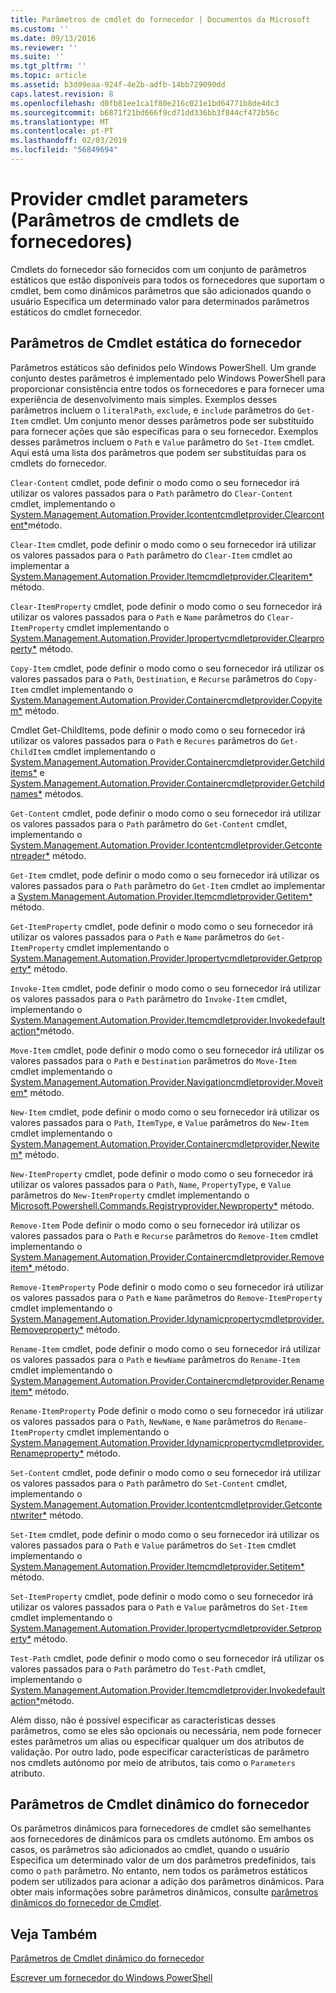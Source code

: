 ```yaml
---
title: Parâmetros de cmdlet do fornecedor | Documentos da Microsoft
ms.custom: ''
ms.date: 09/13/2016
ms.reviewer: ''
ms.suite: ''
ms.tgt_pltfrm: ''
ms.topic: article
ms.assetid: b3d09eaa-924f-4e2b-adfb-14bb729090dd
caps.latest.revision: 8
ms.openlocfilehash: d0fb81ee1ca1f80e216c021e1bd64771b8de4dc3
ms.sourcegitcommit: b6871f21bd666f9cd71dd336bb3f844cf472b56c
ms.translationtype: MT
ms.contentlocale: pt-PT
ms.lasthandoff: 02/03/2019
ms.locfileid: "56849694"
---
```

# <a name="provider-cmdlet-parameters"></a>Provider cmdlet parameters (Parâmetros de cmdlets de fornecedores)

Cmdlets do fornecedor são fornecidos com um conjunto de parâmetros estáticos que estão disponíveis para todos os fornecedores que suportam o cmdlet, bem como dinâmicos parâmetros que são adicionados quando o usuário Especifica um determinado valor para determinados parâmetros estáticos do cmdlet fornecedor.

## <a name="provider-cmdlet-static-parameters"></a>Parâmetros de Cmdlet estática do fornecedor

Parâmetros estáticos são definidos pelo Windows PowerShell. Um grande conjunto destes parâmetros é implementado pelo Windows PowerShell para proporcionar consistência entre todos os fornecedores e para fornecer uma experiência de desenvolvimento mais simples. Exemplos desses parâmetros incluem o `literalPath`, `exclude`, e `include` parâmetros do `Get-Item` cmdlet. Um conjunto menor desses parâmetros pode ser substituído para fornecer ações que são específicas para o seu fornecedor. Exemplos desses parâmetros incluem o `Path` e `Value` parâmetro do `Set-Item` cmdlet. Aqui está uma lista dos parâmetros que podem ser substituídas para os cmdlets do fornecedor.

`Clear-Content` cmdlet, pode definir o modo como o seu fornecedor irá utilizar os valores passados para o `Path` parâmetro do `Clear-Content` cmdlet, implementando o [System.Management.Automation.Provider.Icontentcmdletprovider.Clearcontent*](/dotnet/api/System.Management.Automation.Provider.IContentCmdletProvider.ClearContent)método.

`Clear-Item` cmdlet, pode definir o modo como o seu fornecedor irá utilizar os valores passados para o `Path` parâmetro do `Clear-Item` cmdlet ao implementar a [System.Management.Automation.Provider.Itemcmdletprovider.Clearitem*](/dotnet/api/System.Management.Automation.Provider.ItemCmdletProvider.ClearItem) método.

`Clear-ItemProperty` cmdlet, pode definir o modo como o seu fornecedor irá utilizar os valores passados para o `Path` e `Name` parâmetros do `Clear-ItemProperty` cmdlet implementando o [ System.Management.Automation.Provider.Ipropertycmdletprovider.Clearproperty*](/dotnet/api/System.Management.Automation.Provider.IPropertyCmdletProvider.ClearProperty) método.

`Copy-Item` cmdlet, pode definir o modo como o seu fornecedor irá utilizar os valores passados para o `Path`, `Destination`, e `Recurse` parâmetros do `Copy-Item` cmdlet implementando o [ System.Management.Automation.Provider.Containercmdletprovider.Copyitem*](/dotnet/api/System.Management.Automation.Provider.ContainerCmdletProvider.CopyItem) método.

Cmdlet Get-ChildItems, pode definir o modo como o seu fornecedor irá utilizar os valores passados para o `Path` e `Recures` parâmetros do `Get-ChildItem` cmdlet implementando o [ System.Management.Automation.Provider.Containercmdletprovider.Getchilditems*](/dotnet/api/System.Management.Automation.Provider.ContainerCmdletProvider.GetChildItems) e [System.Management.Automation.Provider.Containercmdletprovider.Getchildnames*](/dotnet/api/System.Management.Automation.Provider.ContainerCmdletProvider.GetChildNames) métodos.

`Get-Content` cmdlet, pode definir o modo como o seu fornecedor irá utilizar os valores passados para o `Path` parâmetro do `Get-Content` cmdlet, implementando o [System.Management.Automation.Provider.Icontentcmdletprovider.Getcontentreader*](/dotnet/api/System.Management.Automation.Provider.IContentCmdletProvider.GetContentReader) método.

`Get-Item` cmdlet, pode definir o modo como o seu fornecedor irá utilizar os valores passados para o `Path` parâmetro do `Get-Item` cmdlet ao implementar a [System.Management.Automation.Provider.Itemcmdletprovider.Getitem*](/dotnet/api/System.Management.Automation.Provider.ItemCmdletProvider.GetItem) método.

`Get-ItemProperty` cmdlet, pode definir o modo como o seu fornecedor irá utilizar os valores passados para o `Path` e `Name` parâmetros do `Get-ItemProperty` cmdlet implementando o [ System.Management.Automation.Provider.Ipropertycmdletprovider.Getproperty*](/dotnet/api/System.Management.Automation.Provider.IPropertyCmdletProvider.GetProperty) método.

`Invoke-Item` cmdlet, pode definir o modo como o seu fornecedor irá utilizar os valores passados para o `Path` parâmetro do `Invoke-Item` cmdlet, implementando o [System.Management.Automation.Provider.Itemcmdletprovider.Invokedefaultaction*](/dotnet/api/System.Management.Automation.Provider.ItemCmdletProvider.InvokeDefaultAction)método.

`Move-Item` cmdlet, pode definir o modo como o seu fornecedor irá utilizar os valores passados para o `Path` e `Destination` parâmetros do `Move-Item` cmdlet implementando o [ System.Management.Automation.Provider.Navigationcmdletprovider.Moveitem*](/dotnet/api/System.Management.Automation.Provider.NavigationCmdletProvider.MoveItem) método.

`New-Item` cmdlet, pode definir o modo como o seu fornecedor irá utilizar os valores passados para o `Path`, `ItemType`, e `Value` parâmetros do `New-Item` cmdlet implementando o [ System.Management.Automation.Provider.Containercmdletprovider.Newitem*](/dotnet/api/System.Management.Automation.Provider.ContainerCmdletProvider.NewItem) método.

`New-ItemProperty` cmdlet, pode definir o modo como o seu fornecedor irá utilizar os valores passados para o `Path`, `Name`, `PropertyType`, e `Value` parâmetros do `New-ItemProperty` cmdlet implementando o [ Microsoft.Powershell.Commands.Registryprovider.Newproperty*](/dotnet/api/Microsoft.PowerShell.Commands.RegistryProvider.NewProperty) método.

`Remove-Item` Pode definir o modo como o seu fornecedor irá utilizar os valores passados para o `Path` e `Recurse` parâmetros do `Remove-Item` cmdlet implementando o [System.Management.Automation.Provider.Containercmdletprovider.Removeitem* ](/dotnet/api/System.Management.Automation.Provider.ContainerCmdletProvider.RemoveItem) método.

`Remove-ItemProperty` Pode definir o modo como o seu fornecedor irá utilizar os valores passados para o `Path` e `Name` parâmetros do `Remove-ItemProperty` cmdlet implementando o [ System.Management.Automation.Provider.Idynamicpropertycmdletprovider.Removeproperty*](/dotnet/api/System.Management.Automation.Provider.IDynamicPropertyCmdletProvider.RemoveProperty) método.

`Rename-Item` cmdlet, pode definir o modo como o seu fornecedor irá utilizar os valores passados para o `Path` e `NewName` parâmetros do `Rename-Item` cmdlet implementando o [ System.Management.Automation.Provider.Containercmdletprovider.Renameitem*](/dotnet/api/System.Management.Automation.Provider.ContainerCmdletProvider.RenameItem) método.

`Rename-ItemProperty` Pode definir o modo como o seu fornecedor irá utilizar os valores passados para o `Path`, `NewName`, e `Name` parâmetros do `Rename-ItemProperty` cmdlet implementando o [ System.Management.Automation.Provider.Idynamicpropertycmdletprovider.Renameproperty*](/dotnet/api/System.Management.Automation.Provider.IDynamicPropertyCmdletProvider.RenameProperty) método.

`Set-Content` cmdlet, pode definir o modo como o seu fornecedor irá utilizar os valores passados para o `Path` parâmetro do `Set-Content` cmdlet, implementando o [System.Management.Automation.Provider.Icontentcmdletprovider.Getcontentwriter*](/dotnet/api/System.Management.Automation.Provider.IContentCmdletProvider.GetContentWriter) método.

`Set-Item` cmdlet, pode definir o modo como o seu fornecedor irá utilizar os valores passados para o `Path` e `Value` parâmetros do `Set-Item` cmdlet implementando o [System.Management.Automation.Provider.Itemcmdletprovider.Setitem* ](/dotnet/api/System.Management.Automation.Provider.ItemCmdletProvider.SetItem) método.

`Set-ItemProperty` cmdlet, pode definir o modo como o seu fornecedor irá utilizar os valores passados para o `Path` e `Value` parâmetros do `Set-Item` cmdlet implementando o [ System.Management.Automation.Provider.Ipropertycmdletprovider.Setproperty*](/dotnet/api/System.Management.Automation.Provider.IPropertyCmdletProvider.SetProperty) método.

`Test-Path` cmdlet, pode definir o modo como o seu fornecedor irá utilizar os valores passados para o `Path` parâmetro do `Test-Path` cmdlet, implementando o [System.Management.Automation.Provider.Itemcmdletprovider.Invokedefaultaction*](/dotnet/api/System.Management.Automation.Provider.ItemCmdletProvider.InvokeDefaultAction)método.

Além disso, não é possível especificar as características desses parâmetros, como se eles são opcionais ou necessária, nem pode fornecer estes parâmetros um alias ou especificar qualquer um dos atributos de validação. Por outro lado, pode especificar características de parâmetro nos cmdlets autónomo por meio de atributos, tais como o `Parameters` atributo.

## <a name="provider-cmdlet-dynamic-parameters"></a>Parâmetros de Cmdlet dinâmico do fornecedor

Os parâmetros dinâmicos para fornecedores de cmdlet são semelhantes aos fornecedores de dinâmicos para os cmdlets autónomo. Em ambos os casos, os parâmetros são adicionados ao cmdlet, quando o usuário Especifica um determinado valor de um dos parâmetros predefinidos, tais como o `path` parâmetro. No entanto, nem todos os parâmetros estáticos podem ser utilizados para acionar a adição dos parâmetros dinâmicos. Para obter mais informações sobre parâmetros dinâmicos, consulte [parâmetros dinâmicos do fornecedor de Cmdlet](./provider-cmdlet-dynamic-parameters.md).

## <a name="see-also"></a>Veja Também

[Parâmetros de Cmdlet dinâmico do fornecedor](./provider-cmdlet-dynamic-parameters.md)

[Escrever um fornecedor do Windows PowerShell](./writing-a-windows-powershell-provider.md)